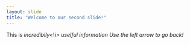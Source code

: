 ```yaml
---
layout: slide
title: "Welcome to our second slide!"
---
```

This is <i>incrediblly<\i> uselful information
Use the left arrow to go back!
